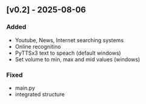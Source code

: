 ## [v0.2] - 2025-08-06
### Added
- Youtube, News, Internet searching systems
- Online recognitino
- PyTTSx3 text to speach (default windows)
- Set volume to min, max and mid values (windows)
### Fixed
- main.py 
- integrated structure
